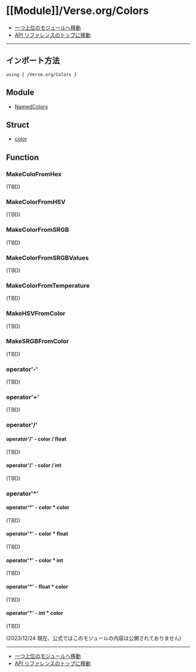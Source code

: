 # [[Module]]/Verse.org/Colors

- [一つ上位のモジュールへ移動](../main.md)
- [API リファレンスのトップに移動](../../main.md)

---

## インポート方法

```verse
using { /Verse.org/Colors }
```

## Module

- [NamedColors](./[M]NamedColors/main.md)

## Struct

- [color](./[S]color/main.md)

## Function

### MakeColoFromHex

(TBD)

### MakeColorFromHSV

(TBD)

### MakeColorFromSRGB

(TBD)

### MakeColorFromSRGBValues

(TBD)

### MakeColorFromTemperature

(TBD)

### MakeHSVFromColor

(TBD)

### MakeSRGBFromColor

(TBD)

### operator'-'

(TBD)

### operator'+'

(TBD)

### operator'/'

#### operator'/' - color / float

(TBD)

#### operator'/' - color / int

(TBD)

### operator'\*'

#### operator'\*' - color \* color

(TBD)

#### operator'\*' - color \* float

(TBD)

#### operator'\*' - color \* int

(TBD)

#### operator'\*' - float \* color

(TBD)

#### operator'\*' - int \* color

(TBD)

(2023/12/24 現在、公式ではこのモジュールの内容は公開されておりません)

---

- [一つ上位のモジュールへ移動](../main.md)
- [API リファレンスのトップに移動](../../main.md)
